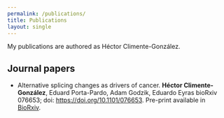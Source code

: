 ```yaml
---
permalink: /publications/
title: Publications
layout: single
---
```


My publications are authored as Héctor Climente-González.

## Journal papers

* Alternative splicing changes as drivers of cancer. **Héctor Climente-González**, Eduard Porta-Pardo, Adam Godzik, Eduardo Eyras
bioRxiv 076653; doi: https://doi.org/10.1101/076653. Pre-print available in [BioRxiv](http://biorxiv.org/content/early/2017/04/19/076653).
